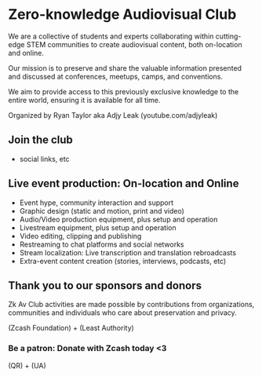 # Zero-knowledge Audiovisual Club

We are a collective of students and experts collaborating within cutting-edge STEM communities to create audiovisual content, both on-location and online.

Our mission is to preserve and share the valuable information presented and discussed at conferences, meetups, camps, and conventions.

We aim to provide access to this previously exclusive knowledge to the entire world, ensuring it is available for all time. 

Organized by Ryan Taylor aka Adjy Leak (youtube.com/adjyleak) 

## Join the club 

- social links, etc

## Live event production: On-location and Online 

- Event hype, community interaction and support
- Graphic design (static and motion, print and video)
- Audio/Video production equipment, plus setup and operation
- Livestream equipment, plus setup and operation
- Video editing, clipping and publishing
- Restreaming to chat platforms and social networks
- Stream localization: Live transcription and translation rebroadcasts 
- Extra-event content creation (stories, interviews, podcasts, etc)

## Thank you to our sponsors and donors 

Zk Av Club activities are made possible by contributions from organizations, communities and individuals who care about preservation and privacy. 

(Zcash Foundation) + (Least Authority) 

### Be a patron: Donate with Zcash today <3 

(QR) + (UA) 